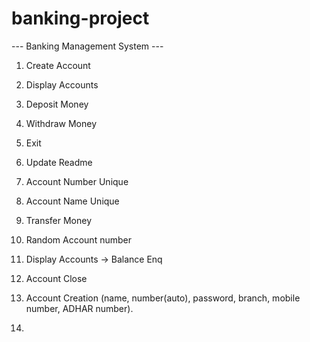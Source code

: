 # banking-project  

--- Banking Management System ---
1. Create Account
2. Display Accounts
3. Deposit Money
4. Withdraw Money
5. Exit


1. Update Readme
2. Account Number Unique
3. Account Name Unique
4. Transfer Money
5. Random Account number
6. Display Accounts -> Balance Enq
7. Account Close
8. Account Creation (name, number(auto), password, branch, mobile number, ADHAR number).
9. 
